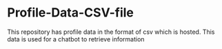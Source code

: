 # Profile-Data-CSV-file
This repository has profile data in the format of csv which is hosted. This data is used for a chatbot to retrieve information
